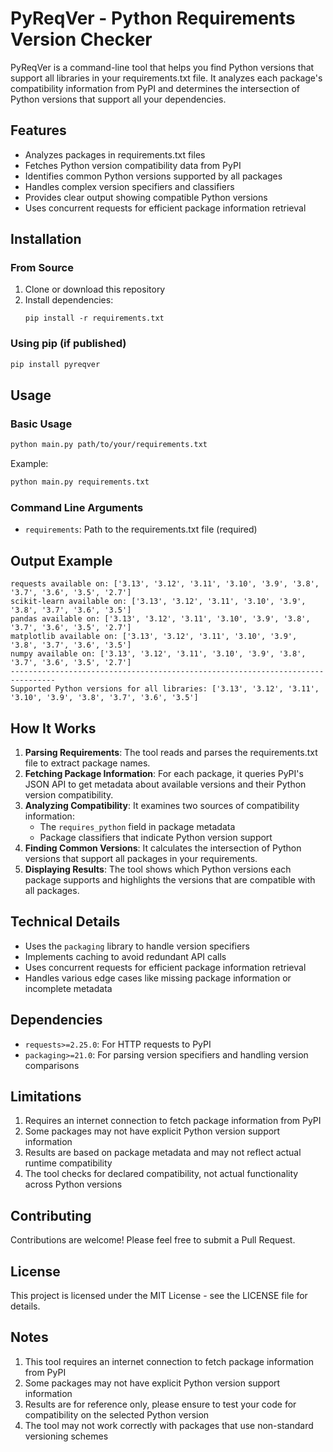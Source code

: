 # PyReqVer - Python Requirements Version Checker

PyReqVer is a command-line tool that helps you find Python versions that support all libraries in your requirements.txt file. It analyzes each package's compatibility information from PyPI and determines the intersection of Python versions that support all your dependencies.

## Features

- Analyzes packages in requirements.txt files
- Fetches Python version compatibility data from PyPI
- Identifies common Python versions supported by all packages
- Handles complex version specifiers and classifiers
- Provides clear output showing compatible Python versions
- Uses concurrent requests for efficient package information retrieval

## Installation

### From Source

1. Clone or download this repository
2. Install dependencies:
   ```
   pip install -r requirements.txt
   ```

### Using pip (if published)

```bash
pip install pyreqver
```

## Usage

### Basic Usage

```bash
python main.py path/to/your/requirements.txt
```

Example:
```bash
python main.py requirements.txt
```

### Command Line Arguments

- `requirements`: Path to the requirements.txt file (required)

## Output Example

```
requests available on: ['3.13', '3.12', '3.11', '3.10', '3.9', '3.8', '3.7', '3.6', '3.5', '2.7']
scikit-learn available on: ['3.13', '3.12', '3.11', '3.10', '3.9', '3.8', '3.7', '3.6', '3.5']
pandas available on: ['3.13', '3.12', '3.11', '3.10', '3.9', '3.8', '3.7', '3.6', '3.5', '2.7']
matplotlib available on: ['3.13', '3.12', '3.11', '3.10', '3.9', '3.8', '3.7', '3.6', '3.5']
numpy available on: ['3.13', '3.12', '3.11', '3.10', '3.9', '3.8', '3.7', '3.6', '3.5', '2.7']
--------------------------------------------------------------------------------
Supported Python versions for all libraries: ['3.13', '3.12', '3.11', '3.10', '3.9', '3.8', '3.7', '3.6', '3.5']
```

## How It Works

1. **Parsing Requirements**: The tool reads and parses the requirements.txt file to extract package names.
2. **Fetching Package Information**: For each package, it queries PyPI's JSON API to get metadata about available versions and their Python version compatibility.
3. **Analyzing Compatibility**: It examines two sources of compatibility information:
   - The `requires_python` field in package metadata
   - Package classifiers that indicate Python version support
4. **Finding Common Versions**: It calculates the intersection of Python versions that support all packages in your requirements.
5. **Displaying Results**: The tool shows which Python versions each package supports and highlights the versions that are compatible with all packages.

## Technical Details

- Uses the `packaging` library to handle version specifiers
- Implements caching to avoid redundant API calls
- Uses concurrent requests for efficient package information retrieval
- Handles various edge cases like missing package information or incomplete metadata

## Dependencies

- `requests>=2.25.0`: For HTTP requests to PyPI
- `packaging>=21.0`: For parsing version specifiers and handling version comparisons

## Limitations

1. Requires an internet connection to fetch package information from PyPI
2. Some packages may not have explicit Python version support information
3. Results are based on package metadata and may not reflect actual runtime compatibility
4. The tool checks for declared compatibility, not actual functionality across Python versions

## Contributing

Contributions are welcome! Please feel free to submit a Pull Request.

## License

This project is licensed under the MIT License - see the LICENSE file for details.

## Notes

1. This tool requires an internet connection to fetch package information from PyPI
2. Some packages may not have explicit Python version support information
3. Results are for reference only, please ensure to test your code for compatibility on the selected Python version
4. The tool may not work correctly with packages that use non-standard versioning schemes